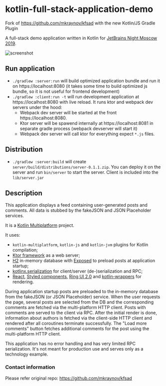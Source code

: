 # kotlin-full-stack-application-demo

Fork of https://github.com/mkraynov/kfsad with the new Kotlin/JS Gradle Plugin

A full-stack demo application written in Kotlin for [JetBrains Night Moscow 2019](https://info.jetbrains.com/jetbrains-night-moscow-2019).

![screenshot](images/screenshot.png)

## Run application

- `./gradlew :server:run` will build optimized application bundle and run it on https://localhost:8080 (it takes some time to build optimized js bundle, so it is not useful for frontend development)
- `./gradlew :client:run -t` will run development application at https://localhost:8080 with live reload. It runs ktor and webpack dev servers under the hood:
    - Webpack dev server will be started at the front https://localhost:8080.            
    - Ktor server will be spawend internally at https://localhost:8081 in separate gradle process (webpack devserver will start it)
    - Webpack dev server will call ktor for everything expect `*.js` files.     
    
## Distribution

- `./gradlew :server:build` will create `server/build/distributions/server-0.1.1.zip`. You can deploy it on the server and run `bin/server` to start the server. Client is included into the `lib/server.jar` 

## Description

This application displays a feed containing user-generated posts and comments. All data is stubbed by the fakeJSON and JSON Placeholder services.

It is a [Kotlin Multiplatform](https://kotlinlang.org/docs/reference/multiplatform.html) project.

It uses:
- `kotlin-multiplatform`, `kotlin-js` and `kotlin-jvm` plugins for Kotlin compilation;
- [Ktor framework](https://ktor.io) as a web server;
- [H2](https://www.h2database.com/html/main.html) in-memory database with [Exposed](https://github.com/JetBrains/Exposed) to preload posts at application startup;
- [kotlinx.serialization](https://github.com/Kotlin/kotlinx.serialization) for client/server (de-)serialization and RPC;
- [React](https://reactjs.org), [Styled components](https://www.styled-components.com), [Ring UI 2.0](https://jetbrains.github.io/ring-ui/master/index.html) and [kotlin-wrappers](https://github.com/JetBrains/kotlin-wrappers) for rendering. 

During application startup posts are preloaded to the in-memory database from the fakeJSON (or JSON Placeholder) service. 
When the user requests the page, several posts are selected from the DB and the corresponding comments are fetched via the multi-platform HTTP client.
Posts with comments are served to the client via RPC. After the initial render is done, information about authors is fetched via the client-side HTTP client and rendered after all coroutines terminate successfully.
The "Load more comments" button fetches additional comments for the post using the multi-platform HTTP client.

This application has no error handling and has very limited RPC serialization. It's not meant for production use and serves only as a technology example.

### Contact information

Please refer original repo: https://github.com/mkraynov/kfsad
